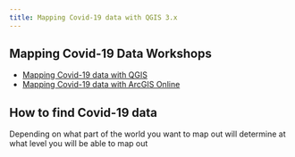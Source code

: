 ```yaml
---
title: Mapping Covid-19 data with QGIS 3.x
---
```

## Mapping Covid-19 Data Workshops

* [Mapping Covid-19 data with QGIS](docs/QGIS)
* [Mapping Covid-19 data with ArcGIS Online](docs/aol)

## How to find Covid-19 data

Depending on what part of the world you want to map out will determine at what level you will be able to map out

